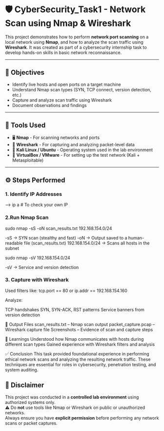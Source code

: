 # 🛡️ CyberSecurity_Task1 - Network Scan using Nmap & Wireshark

This project demonstrates how to perform **network port scanning** on a local network using **Nmap**, and how to analyze the scan traffic using **Wireshark**. It was created as part of a cybersecurity internship task to develop hands-on skills in basic network reconnaissance.

---

## 📌 Objectives

- Identify live hosts and open ports on a target machine
- Understand Nmap scan types (SYN, TCP connect, version detection, etc.)
- Capture and analyze scan traffic using Wireshark
- Document observations and findings

---

## 🧰 Tools Used

- 🖥️ **Nmap** - For scanning networks and ports  
- 🔎 **Wireshark** - For capturing and analyzing packet-level data  
- 🐧 **Kali Linux / Ubuntu** - Operating system used in the lab environment  
- 📡 **VirtualBox / VMware** - For setting up the test network (Kali + Metasploitable)

---

## ⚙️ Steps Performed

### 1. Identify IP Addresses

--> ip a    # To check your own IP

### 2.Run Nmap Scan
   
sudo nmap -sS -oN scan_results.txt 192.168.154.0/24
   
  -sS → SYN scan (stealthy and fast)
  -oN → Output saved to a human-readable file (scan_results.txt)
   192.168.154.0/24 → Scans all hosts in the subnet

sudo nmap -sV 192.168.154.0/24
   
   -sV → Service and version detection  

### 3. Capture with Wireshark
Used filters like: tcp.port == 80 or ip.addr == 192.168.154.160

Analyze:

  TCP handshakes 
  SYN, SYN-ACK, RST patterns
  Service banners from version detection

📂 Output Files
     scan_results.txt – Nmap scan output
     packet_capture.pcap – Wireshark capture file
     Screenshots – Evidence of scan and capture steps

📘 Learnings
    Understood how Nmap communicates with hosts during different scan types
    Gained experience with Wireshark filters and analysis

✅ Conclusion
This task provided foundational experience in performing ethical network scans and analyzing the resulting network traffic. These techniques are essential for roles in cybersecurity, penetration testing, and system auditing.

## 🔐 Disclaimer

This project was conducted in a **controlled lab environment** using authorized systems only.  
⚠️ Do **not** use tools like Nmap or Wireshark on public or unauthorized networks.  
Always ensure you have **explicit permission** before performing any network scans or packet captures.

